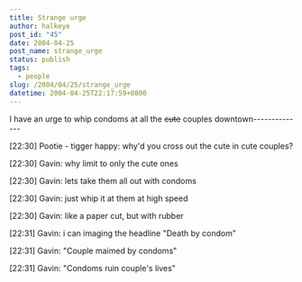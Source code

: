 ```yaml
---
title: Strange urge
author: halkeye
post_id: "45"
date: 2004-04-25
post_name: strange_urge
status: publish
tags:
  - people
slug: /2004/04/25/strange_urge
datetime: 2004-04-25T22:17:59+0800
---
```


I have an urge to whip condoms at all the <s>cute</s> couples downtown--------------  

[22:30] Pootie - tigger happy: why'd you cross out the cute in cute couples?  

[22:30] Gavin: why limit to only the cute ones  

[22:30] Gavin: lets take them all out with condoms  

[22:30] Gavin: just whip it at them at high speed  

[22:30] Gavin: like a paper cut, but with rubber  

[22:31] Gavin: i can imaging the headline "Death by condom"  

[22:31] Gavin: "Couple maimed by condoms"  

[22:31] Gavin: "Condoms ruin couple's lives"